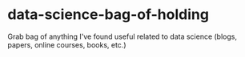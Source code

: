 # data-science-bag-of-holding
Grab bag of anything I've found useful related to data science (blogs, papers, online courses, books, etc.)
